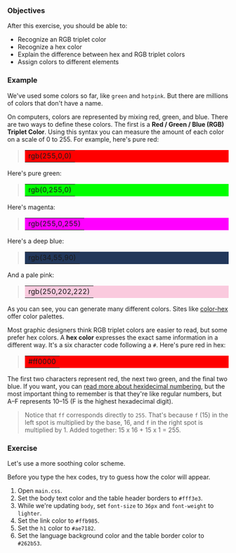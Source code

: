### Objectives

After this exercise, you should be able to:

- Recognize an RGB triplet color
- Recognize a hex color
- Explain the difference between hex and RGB triplet colors
- Assign colors to different elements

### Example

We've used some colors so far, like `green` and `hotpink`. But there are millions of colors that don't have a name.

On computers, colors are represented by mixing red, green, and blue. There are two ways to define these colors. The first is a **Red / Green / Blue (RGB) Triplet Color**. Using this syntax you can measure the amount of each color on a scale of 0 to 255. For example, here's pure red:

> <table style="background: rgb(255,0,0)"><tr><td>rgb(255,0,0)</td></tr></table>

Here's pure green:

> <table style="background: rgb(0,255,0)"><tr><td>rgb(0,255,0)</td></tr></table>

Here's magenta:

> <table style="background: rgb(255,0,255)"><tr><td>rgb(255,0,255)</td></tr></table>

Here's a deep blue:

> <table style="background: rgb(34,55,90)"><tr><td>rgb(34,55,90)</td></tr></table>

And a pale pink:

> <table style="background: rgb(250,202,222)"><tr><td>rgb(250,202,222)</td></tr></table>


As you can see, you can generate many different colors. Sites like [color-hex](http://www.color-hex.com/color-palettes/) offer color palettes.

Most graphic designers think RGB triplet colors are easier to read, but some prefer hex colors. A **hex color** expresses the exact same information in a different way. It's a six character code following a `#`. Here's pure red in hex:

> <table style="background: #ff0000"><tr><td>#ff0000</td></tr></table>

The first two characters represent red, the next two green, and the final two blue. If you want, you can [read more about hexidecimal numbering](http://www.mathsisfun.com/hexadecimals.html), but the most important thing to remember is that they're like regular numbers, but A–F represents 10–15 (F is the highest hexadecimal digit).

> Notice that `ff` corresponds directly to `255`. That's because `f` (15) in the left spot is multiplied by the base, 16, and `f` in the right spot is multiplied by 1. Added together: 15 x 16 + 15 x 1 = 255.

### Exercise

Let's use a more soothing color scheme.

Before you type the hex codes, try to guess how the color will appear.

1. Open `main.css`.
2. Set the body text color and the table header borders to `#fff3e3`.
3. While we're updating `body`, set `font-size` to `36px` and `font-weight` to `lighter`.
4. Set the link color to `#ffb985`.
5. Set the `h1` color to `#ae7182`.
6. Set the language background color and the table border color to `#262b53`.
